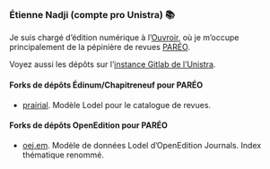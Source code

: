 ### Étienne Nadji (compte pro Unistra) 📚

Je suis chargé d’édition numérique à l’[Ouvroir](https://www.misha.fr/edition-revues), où je m’occupe 
principalement de la pépinière de revues [PARÉO](http://ouvroir.fr/portail).

Voyez aussi les dépôts sur l’[instance Gitlab de l’Unistra](https://git.unistra.fr/enadji).

#### Forks de dépôts Édinum/Chapitreneuf pour PARÉO

- [prairial](https://github.com/enadji/prairial). Modèle Lodel pour le catalogue de revues.

#### Forks de dépôts OpenEdition pour PARÉO

- [oej.em](https://github.com/enadji/oej.em). Modèle de données Lodel d’OpenEdition Journals. Index thématique renommé.
